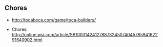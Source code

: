 
## Chores

- http://tocaboca.com/game/toca-builders/

- Chores: http://online.wsj.com/article/SB10001424127887324507404578594162291640902.html